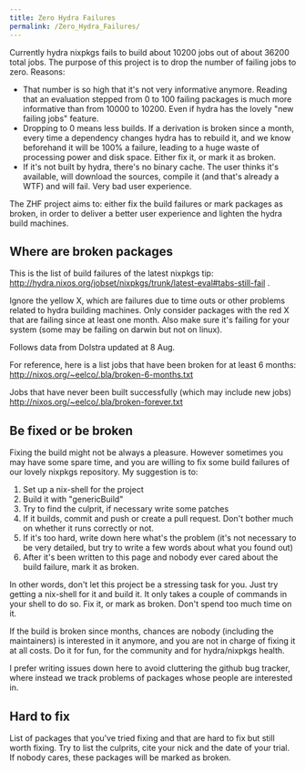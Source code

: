 ```yaml
---
title: Zero Hydra Failures
permalink: /Zero_Hydra_Failures/
---
```


Currently hydra nixpkgs fails to build about 10200 jobs out of about 36200 total jobs. The purpose of this project is to drop the number of failing jobs to zero. Reasons:

-   That number is so high that it's not very informative anymore. Reading that an evaluation stepped from 0 to 100 failing packages is much more informative than from 10000 to 10200. Even if hydra has the lovely "new failing jobs" feature.
-   Dropping to 0 means less builds. If a derivation is broken since a month, every time a dependency changes hydra has to rebuild it, and we know beforehand it will be 100% a failure, leading to a huge waste of processing power and disk space. Either fix it, or mark it as broken.
-   If it's not built by hydra, there's no binary cache. The user thinks it's available, will download the sources, compile it (and that's already a WTF) and will fail. Very bad user experience.

The ZHF project aims to: either fix the build failures or mark packages as broken, in order to deliver a better user experience and lighten the hydra build machines.

Where are broken packages
-------------------------

This is the list of build failures of the latest nixpkgs tip: <http://hydra.nixos.org/jobset/nixpkgs/trunk/latest-eval#tabs-still-fail> .

Ignore the yellow X, which are failures due to time outs or other problems related to hydra building machines. Only consider packages with the red X that are failing since at least one month. Also make sure it's failing for your system (some may be failing on darwin but not on linux).

Follows data from Dolstra updated at 8 Aug.

For reference, here is a list jobs that have been broken for at least 6 months: <http://nixos.org/~eelco/.bla/broken-6-months.txt>

Jobs that have never been built successfully (which may include new jobs) <http://nixos.org/~eelco/.bla/broken-forever.txt>

Be fixed or be broken
---------------------

Fixing the build might not be always a pleasure. However sometimes you may have some spare time, and you are willing to fix some build failures of our lovely nixpkgs repository. My suggestion is to:

1.  Set up a nix-shell for the project
2.  Build it with "genericBuild"
3.  Try to find the culprit, if necessary write some patches
4.  If it builds, commit and push or create a pull request. Don't bother much on whether it runs correctly or not.
5.  If it's too hard, write down here what's the problem (it's not necessary to be very detailed, but try to write a few words about what you found out)
6.  After it's been written to this page and nobody ever cared about the build failure, mark it as broken.

In other words, don't let this project be a stressing task for you. Just try getting a nix-shell for it and build it. It only takes a couple of commands in your shell to do so. Fix it, or mark as broken. Don't spend too much time on it.

If the build is broken since months, chances are nobody (including the maintainers) is interested in it anymore, and you are not in charge of fixing it at all costs. Do it for fun, for the community and for hydra/nixpkgs health.

I prefer writing issues down here to avoid cluttering the github bug tracker, where instead we track problems of packages whose people are interested in.

Hard to fix
-----------

List of packages that you've tried fixing and that are hard to fix but still worth fixing. Try to list the culprits, cite your nick and the date of your trial. If nobody cares, these packages will be marked as broken.
